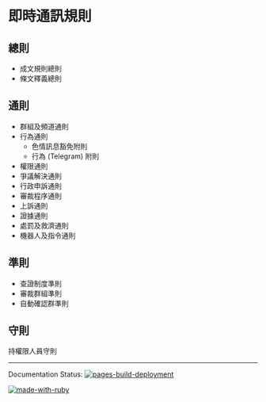 即時通訊規則
===

總則
---
- 成文規則總則
- 條文釋義總則


通則
---
- 群組及頻道通則
- 行為通則
  - 色情訊息豁免附則
  - 行為 (Telegram) 附則
- 權限通則
- 爭議解決通則
- 行政申訴通則
- 審裁程序通則
- 上訴通則
- 證據通則
- 處罰及救濟通則
- 機器人及指令通則

準則
---
- 查證制度準則
- 審裁群組準則
- 自動確認群準則

守則
---
持權限人員守則

---

Documentation Status: [![pages-build-deployment](https://github.com/wikipedia-zh/imc/actions/workflows/pages/pages-build-deployment/badge.svg)](https://github.com/wikipedia-zh/imc/actions/workflows/pages/pages-build-deployment)

[![made-with-ruby](https://forthebadge.com/images/badges/made-with-ruby.svg)](https://www.ruby-lang.org/en/)
